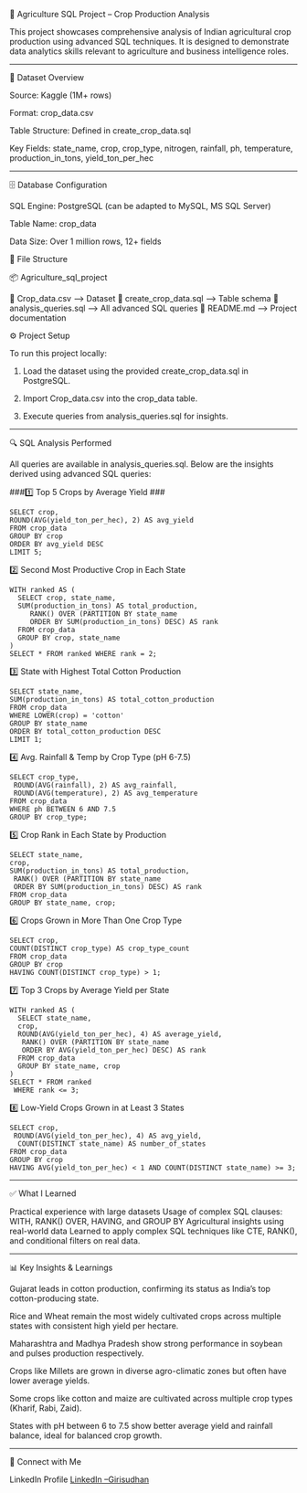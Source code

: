 🌾 Agriculture SQL Project – Crop Production Analysis

This project showcases comprehensive analysis of Indian agricultural crop production using advanced SQL techniques. It is designed to demonstrate data analytics skills relevant to agriculture and business intelligence roles.


---

📁 Dataset Overview

Source: Kaggle (1M+ rows)

Format: crop_data.csv

Table Structure: Defined in create_crop_data.sql

Key Fields: state_name, crop, crop_type, nitrogen, rainfall, ph, temperature, production_in_tons, yield_ton_per_hec



---

🗄 Database Configuration

SQL Engine: PostgreSQL (can be adapted to MySQL, MS SQL Server)

Table Name: crop_data

Data Size: Over 1 million rows, 12+ fields

🧩 File Structure

📦 Agriculture_sql_project

  📄 Crop_data.csv  --> Dataset
  📄 create_crop_data.sql --> Table schema
  📄 analysis_queries.sql --> All advanced SQL queries
  📄 README.md  --> Project documentation

⚙️ Project Setup

To run this project locally:

1. Load the dataset using the provided create_crop_data.sql in PostgreSQL.


2. Import Crop_data.csv into the crop_data table.


3. Execute queries from analysis_queries.sql for insights.

---

🔍 SQL Analysis Performed

All queries are available in analysis_queries.sql. Below are the insights derived using advanced SQL queries:

###1️⃣ Top 5 Crops by Average Yield ###

```sql...
SELECT crop, 
ROUND(AVG(yield_ton_per_hec), 2) AS avg_yield
FROM crop_data
GROUP BY crop
ORDER BY avg_yield DESC
LIMIT 5;
```

2️⃣ Second Most Productive Crop in Each State

```sql...
WITH ranked AS (
  SELECT crop, state_name, 
  SUM(production_in_tons) AS total_production,
     RANK() OVER (PARTITION BY state_name 
     ORDER BY SUM(production_in_tons) DESC) AS rank
  FROM crop_data
  GROUP BY crop, state_name
)
SELECT * FROM ranked WHERE rank = 2;

```

3️⃣ State with Highest Total Cotton Production

```sql...
SELECT state_name, 
SUM(production_in_tons) AS total_cotton_production
FROM crop_data
WHERE LOWER(crop) = 'cotton'
GROUP BY state_name
ORDER BY total_cotton_production DESC
LIMIT 1;
```

4️⃣ Avg. Rainfall & Temp by Crop Type (pH 6-7.5)

```sql...
SELECT crop_type,
 ROUND(AVG(rainfall), 2) AS avg_rainfall,
 ROUND(AVG(temperature), 2) AS avg_temperature
FROM crop_data
WHERE ph BETWEEN 6 AND 7.5
GROUP BY crop_type;
```

5️⃣ Crop Rank in Each State by Production

```sql...
SELECT state_name, 
crop, 
SUM(production_in_tons) AS total_production,
 RANK() OVER (PARTITION BY state_name 
 ORDER BY SUM(production_in_tons) DESC) AS rank
FROM crop_data
GROUP BY state_name, crop;
```

6️⃣ Crops Grown in More Than One Crop Type

```sql...
SELECT crop, 
COUNT(DISTINCT crop_type) AS crop_type_count
FROM crop_data
GROUP BY crop
HAVING COUNT(DISTINCT crop_type) > 1;
```

7️⃣ Top 3 Crops by Average Yield per State

```sql...
WITH ranked AS (
  SELECT state_name, 
  crop,
  ROUND(AVG(yield_ton_per_hec), 4) AS average_yield,
   RANK() OVER (PARTITION BY state_name 
   ORDER BY AVG(yield_ton_per_hec) DESC) AS rank
  FROM crop_data
  GROUP BY state_name, crop
)
SELECT * FROM ranked
 WHERE rank <= 3;
```

8️⃣ Low-Yield Crops Grown in at Least 3 States

```sql...
SELECT crop,
 ROUND(AVG(yield_ton_per_hec), 4) AS avg_yield,
  COUNT(DISTINCT state_name) AS number_of_states
FROM crop_data
GROUP BY crop
HAVING AVG(yield_ton_per_hec) < 1 AND COUNT(DISTINCT state_name) >= 3;
```

---

✅ What I Learned

Practical experience with large datasets
Usage of complex SQL clauses: WITH, RANK() OVER, HAVING, and GROUP BY Agricultural insights using real-world data Learned to apply complex SQL techniques like CTE, RANK(), and conditional filters on real data.

---

📊 Key Insights & Learnings

Gujarat leads in cotton production, confirming its status as India’s top cotton-producing state.

Rice and Wheat remain the most widely cultivated crops across multiple states with consistent high yield per hectare.

Maharashtra and Madhya Pradesh show strong performance in soybean and pulses production respectively.

Crops like Millets are grown in diverse agro-climatic zones but often have lower average yields.

Some crops like cotton and maize are cultivated across multiple crop types (Kharif, Rabi, Zaid).

States with pH between 6 to 7.5 show better average yield and rainfall balance, ideal for balanced crop growth.




---

🔗 Connect with Me

LinkedIn Profile
[LinkedIn –Girisudhan](https://www.linkedin.com/in/girisudhan)



